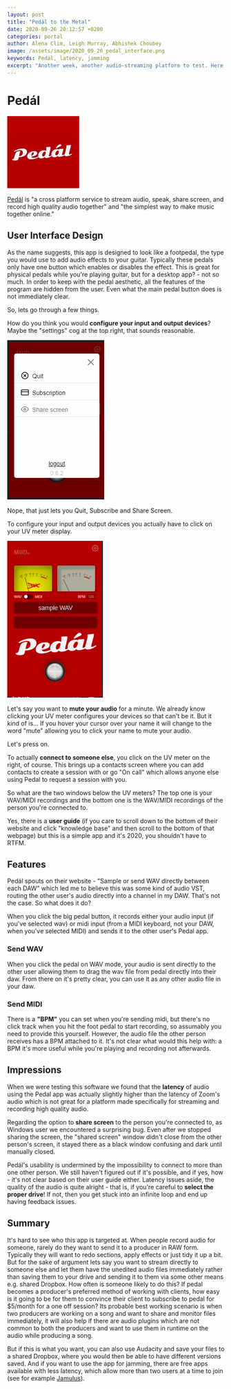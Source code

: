 ```yaml
---
layout: post
title: "Pedál to the Metal"
date: 2020-09-26 20:12:57 +0200
categories: portal
author: Alena Clim, Leigh Murray, Abhishek Choubey
image: /assets/image/2020_09_26_pedal_interface.png
keywords: Pedál, latency, jamming
excerpt: "Another week, another audio-streaming platform to test. Here is Team A's impressions of Pedál. According to their website, [Pedál](https://miidbaby.com/) is "a cross platform service to stream audio, speak, share screen, and record high quality audio together" and "the simplest way to make music together online.""
---
```


# Pedál

![Pedal Logo.](\assets\image\2020_09_28_abhishec_pedal_logo_square.jpg)

[Pedál](https://miidbaby.com/) is "a cross platform service to stream audio, speak, share screen, and record high quality audio together" and "the simplest way to make music together online."

## User Interface Design

As the name suggests, this app is designed to look like a footpedal, the type you would use to add audio effects to your guitar.  Typically these pedals only have one button which enables or disables the effect.  This is great for physical pedals while you're playing guitar, but for a desktop app? - not so much.
In order to keep with the pedal aesthetic, all the features of the program are hidden from the user. Even what the main pedal button does is not immediately clear.

So, lets go through a few things.

How do you think you would **configure your input and output devices**? Maybe the "settings" cog at the top right, that sounds reasonable.

![Pedal Settings.](/assets/image/2020_09_26_pedal_settings.png)

Nope, that just lets you Quit, Subscribe and Share Screen.

To configure your input and output devices you actually have to click on your UV meter display.

![Input and Output.](/assets/image/2020_09_26_pedal_your_uv.png)

Let's say you want to **mute your audio** for a minute.  We already know clicking your UV meter configures your devices so that can't be it. But it kind of is... If you hover your cursor over your name it will change to the word "mute" allowing you to click your name to mute your audio.

Let's press on.

To actually **connect to someone else**, you click on the UV meter on the right, of course.  This brings up a contacts screen where you can add contacts to create a session with or go "On call" which allows anyone else using Pedal to request a session with you.

So what are the two windows below the UV meters?  The top one is your WAV/MIDI recordings and the bottom one is the WAV/MIDI recordings of the person you're connected to.

Yes, there is a **user guide** (if you care to scroll down to the bottom of their website and click "knowledge base" and then scroll to the bottom of that webpage) but this is a simple app and it's 2020, you shouldn't have to RTFM.

## Features

Pedál spouts on their website - "Sample or send WAV directly between each DAW" which led me to believe this was some kind of audio VST, routing the other user's audio directly into a channel in my DAW.  That's not the case. So what does it do?

When you click the big pedal button, it records either your audio input (if you've selected wav) or midi input (from a MIDI keyboard, not your DAW, when you've selected MIDI) and sends it to the other user's Pedal app.  

### Send WAV

When you click the pedal on WAV mode, your audio is sent directly to the other user allowing them to drag the wav file from pedal directly into their daw. From there on it's pretty clear, you can use it as any other audio file in your daw.

### Send MIDI

There is a **"BPM"** you can set when you're sending midi, but there's no click track when you hit the foot pedal to start recording, so assumably you need to provide this yourself. However, the audio file the other person receives has a BPM attached to it. It's not clear what would this help with: a BPM it's more useful while you're playing and recording not afterwards.

## Impressions

When we were testing this software we found that the **latency** of audio using the Pedal app was actually slightly higher than the latency of Zoom's audio which is not great for a platform made specifically for streaming and recording high quality audio.

Regarding the option to **share screen** to the person you're connected to, as Windows user we encountered a surprising bug. Even after we stopped sharing the screen, the "shared screen" window didn't close from the other person's screen, it stayed there as a black window confusing and dark until manually closed.

Pedál's usability is undermined by the impossibility to connect to more than one other person. We still haven't figured out if it's possible, and if yes, how - it's not clear based on their user guide either. Latency issues aside, the quality of the audio is quite alright - that is, if you're careful to **select the proper drive**! If not, then you get stuck into an infinite loop and end up having feedback issues.

## Summary

It's hard to see who this app is targeted at.  When people record audio for someone, rarely do they want to send it to a producer in RAW form.  Typically they will want to redo sections, apply effects or just tidy it up a bit.  But for the sake of argument lets say you want to stream directly to someone else and let them have the unedited audio files immediately rather than saving them to your drive and sending it to them via some other means e.g. shared Dropbox.  How often is someone likely to do this? If pedal becomes a producer's preferred method of working with clients, how easy is it going to be for them to convince their client to subscribe to pedal for $5/month for a one off session? Its probable best working scenario is when two producers are working on a song and want to share and monitor files immediately, it will also help if there are audio plugins which are not common to both the producers and want to use them in runtime on the audio while producing a song.

But if this is what you want, you can also use Audacity and save your files to a shared Dropbox, where you would then be able to have different versions saved. And if you want to use the app for jamming, there are free apps available with less latency, which allow more than two users at a time to join (see for example [Jamulus](https://mct-master.github.io/portal/2020/09/06/jamulus-team-a.html)).
